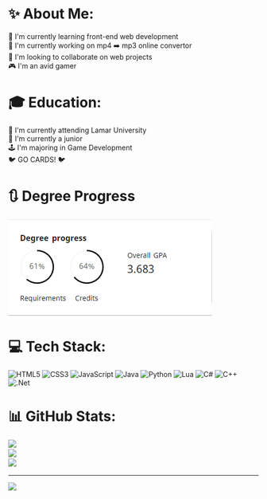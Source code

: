 # ✨ About Me:
🌱 I'm currently learning front-end web development<br>
🔭 I'm currently working on mp4 ➡️ mp3 online convertor<br>
🤝 I'm looking to collaborate on web projects<br>
🎮 I'm an avid gamer

# 🎓 Education:
🏫 I'm currently attending Lamar University<br>
🔖 I'm currently a junior<br>
🕹️ I'm majoring in Game Development<br>
🐦 GO CARDS! 🐦

# 🔃 Degree Progress
![](image.png)



# 💻 Tech Stack:
![HTML5](https://img.shields.io/badge/html5-%23E34F26.svg?style=for-the-badge&logo=html5&logoColor=white) 
![CSS3](https://img.shields.io/badge/css3-%231572B6.svg?style=for-the-badge&logo=css3&logoColor=white) 
![JavaScript](https://img.shields.io/badge/javascript-%23323330.svg?style=for-the-badge&logo=javascript&logoColor=%23F7DF1E)
![Java](https://img.shields.io/badge/java-%23ED8B00.svg?style=for-the-badge&logo=java&logoColor=white)
![Python](https://img.shields.io/badge/python-3670A0?style=for-the-badge&logo=python&logoColor=ffdd54) 
![Lua](https://img.shields.io/badge/lua-%232C2D72.svg?style=for-the-badge&logo=lua&logoColor=white) 
![C#](https://img.shields.io/badge/c%23-%23239120.svg?style=button&logo=c-sharp&logoColor=white) 
![C++](https://img.shields.io/badge/c++-%2300599C.svg?style=for-the-badge&logo=c%2B%2B&logoColor=white)
![.Net](https://img.shields.io/badge/.NET-5C2D91?style=for-the-badge&logo=.net&logoColor=white)

# 📊 GitHub Stats:
![](https://github-readme-stats.vercel.app/api?username=DaltonMosley&theme=default&hide_border=false&include_all_commits=true&count_private=true)<br/>
![](https://github-readme-streak-stats.herokuapp.com/?user=DaltonMosley&theme=default&hide_border=false)<br/>
![](https://github-readme-stats.vercel.app/api/top-langs/?username=DaltonMosley&theme=default&hide_border=false&include_all_commits=true&count_private=true&layout=compact)

---
[![](https://visitcount.itsvg.in/api?id=DaltonMosley&icon=0&color=1)](https://visitcount.itsvg.in)



<!-- Proudly created with GPRM ( https://gprm.itsvg.in ) -->